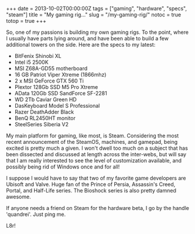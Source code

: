 +++
date = 2013-10-02T00:00:00Z
tags = ["gaming", "hardware", "specs", "steam"]
title = "My gaming rig..."
slug = "/my-gaming-rig/"
notoc = true
totop = true
+++

So, one of my passions is building my own gaming rigs. To the point, where I usually have parts lying around, and have been able to build a few additional towers on the side. Here are the specs to my latest:

* BitFenix Shinobi XL
* Intel i5 2500K
* MSI Z68A-GD55 motherboard
* 16 GB Patriot Viper Xtreme (1866mhz)
* 2 x MSI GeForce GTX 560 Ti
* Plextor 128Gb SSD M5 Pro Xtreme
* AData 120Gb SSD SandForce SF-2281
* WD 2Tb Caviar Green HD
* DasKeyboard Model S Professional
* Razer DeathAdder Black
* BenQ RL2450HT monitor
* SteelSeries Siberia V2

My main platform for gaming, like most, is Steam. Considering the most recent announcement of the SteamOS, machines, and gamepad, being excited is pretty much a given. I won't dwell too much on a subject that has been dissected and discussed at length across the inter-webs, but will say that I am really interested to see the level of customization available, and possibly being rid of Windows once and for all!

I suppose I would have to say that two of my favorite game developers are Ubisoft and Valve. Huge fan of the Prince of Persia, Assassin's Creed, Portal, and Half-Life series. The Bioshock series is also pretty damned awesome.

If anyone needs a friend on Steam for the hardware beta, I go by the handle 'quandrei'.  Just ping me.

L8r!
